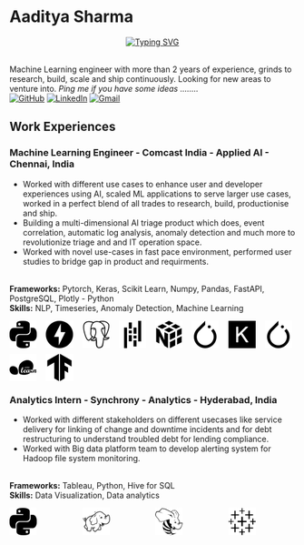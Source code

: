 
# Aaditya Sharma
<p align = 'center'>
<a href="https://git.io/typing-svg"><img src="https://readme-typing-svg.demolab.com?font=Fira+Code&duration=5500&pause=1500&color=3FAE18&background=010A064A&center=true&vCenter=true&random=false&width=435&lines=I+am+a+Data+Scientist;I+am+a+Software+Engineer;I+am+a++Machine+Learning+Engineer" alt="Typing SVG" /></a>
</p>
<br>
 Machine Learning engineer with more than 2 years of experience, grinds to research, build, scale and ship continuously.
 Looking for new areas to venture into. 
 <i>Ping me if you have some ideas ........ </i>
 <!-- ## Connect with me -->
<div align="left">
	<!-- <a href="http://nomaniqbal.epizy.com/" target="_blank"><img src="https://img.icons8.com/bubbles/50/000000/web.png" title="WebSite" alt="WebSite"/></a> -->
	<a href="https://github.com/aadityasanjay0801" target="_blank"><img src="https://img.icons8.com/bubbles/50/000000/github.png" title="Github Profile" alt="GitHub"/></a>
	<a href="https://www.linkedin.com/in/aadityashar/" target="_blank"><img src="https://img.icons8.com/bubbles/50/000000/linkedin.png" title="Linkedin Profile" alt="LinkedIn"/></a>
	<!-- <a href="https://www.facebook.com/thenomaniqbal/" target="_blank"><img src="https://img.icons8.com/bubbles/50/000000/facebook-new.png" title="Facebook Profile" alt="Facebook"/></a> -->
	<!-- <a href="https://www.instagram.com/thenomaniqbal/" target="_blank"><img src="https://img.icons8.com/bubbles/50/000000/instagram.png" title="Instagram Profile" alt="Instagram"/></a> -->
	<a href="mailto:aadityasanjay08@gmail.com" target="_blank"><img src="https://img.icons8.com/bubbles/50/000000/gmail.png" title="Email Me:" alt="Gmail"/></a>
</div>

## Work Experiences


### Machine Learning Engineer - Comcast India - Applied AI - Chennai, India 


- Worked with different use cases to enhance user and developer experiences using AI, scaled ML applications to serve larger use cases, worked in a perfect blend of all trades to research, build, productionise and ship.
- Building a multi-dimensional AI triage product which does, event correlation, automatic log analysis, anomaly detection and much more to revolutionize triage and and IT operation space.
- Worked with novel use-cases in fast pace environment, performed user studies to bridge gap in product and requirments.
<br>
<b>Frameworks:</b> Pytorch, Keras, Scikit Learn, Numpy, Pandas, FastAPI, PostgreSQL, Plotly - Python
<br>
<b>Skills:</b> NLP, Timeseries, Anomaly Detection, Machine Learning

<p>
	<div style="display: grid; grid-template-columns: repeat(auto-fit, minmax(48px, 1fr)); gap: 10px;">
  <img src="icons/python.svg" width="48" height="48" alt="Icon 2 description">
  <img src="icons/fastapi.svg" width="48" height="48" alt="Icon 2 description">
  <img src="icons/postgresql.svg" width="48" height="48" alt="Icon 2 description">
  <img src="icons/pandas.svg" width="48" height="48" alt="Icon 2 description">
  <img src="icons/numpy.svg" width="48" height="48" alt="Icon 2 description">
  <img src="icons/pytorch.svg" width="48" height="48" alt="Icon 1 description">
  <img src="icons/keras.svg" width="48" height="48" alt="Icon 2 description">
  <img src="icons/pytorch.svg" width="48" height="48" alt="Icon 2 description">
  <img src="icons/scikitlearn.svg" width="48" height="48" alt="Icon 2 description">
  <img src="icons/tensorflow.svg" width="48" height="48" alt="Icon 2 description">



  </div>
       
</p>


### Analytics Intern -  Synchrony - Analytics - Hyderabad, India

- Worked with different stakeholders on different usecases like service delivery for linking of change and downtime incidents and for debt restructuring to understand troubled debt for lending compliance.
- Worked with Big data platform team to develop alerting system for Hadoop file system monitoring.
<br>
<b>Frameworks:</b> Tableau, Python, Hive for SQL
<br>
<b>Skills:</b> Data Visualization, Data analytics

<p>
	<div style="display: grid; grid-template-columns: repeat(auto-fit, minmax(48px, 1fr)); gap: 10px;">
  <img src="icons/python.svg" width="48" height="48" alt="Icon 2 description">
  <img src="icons/apachehadoop.svg" width="48" height="48" alt="Icon 2 description">
  <img src="icons/apachehive.svg" width="48" height="48" alt="Icon 2 description">
  <img src="icons/tableau.svg" width="48" height="48" alt="Icon 2 description">


  



  </div>
       
</p>